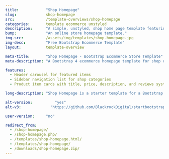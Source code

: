 ```yaml
---
title:            "Shop Homepage"
slug:             shop-homepage
src:              /template-overviews/shop-homepage
categories:       template ecommerce unstyled
description:      "A simple, unstyled, shop home page template featuring Bootstrap snippets from Bootsnipp."
bump:             "An online store homepage template."
img-src:          /assets/img/templates/shop-homepage.jpg
img-desc:         "Free Bootstrap Ecommerce Template"
layout:           template-overview

meta-title:       "Shop Homepage - Bootstrap Ecommerce Store Template"
meta-description: "A Bootstrap 4 ecommerce homepage template for shop or store items. All Start Bootstrap templates are free to download and open source."

features:
  - Header carousel for featured items
  - Sidebar navigation list for shop categories
  - Product item cards with title, price, description, and reviews system

long-description: "Shop Homepage is a starter template for a Bootstrap based online store or ecommerce website."

alt-version:		  "yes"
alt-v3:		        "https://github.com/BlackrockDigital/startbootstrap-shop-homepage/tree/v3-legacy"

user-version:     "no"

redirect_from:
  - /shop-homepage/
  - /shop-homepage.php/
  - /templates/shop-homepage.html/
  - /templates/shop-homepage/
  - /downloads/shop-homepage.zip/
---
```

